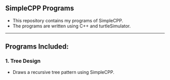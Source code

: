 ## SimpleCPP Programs

- This repository contains my programs of SimpleCPP.
- The programs are written using C++ and turtleSimulator.
---

## Programs Included:

### 1. Tree Design
- Draws a recursive tree pattern using SimpleCPP.
